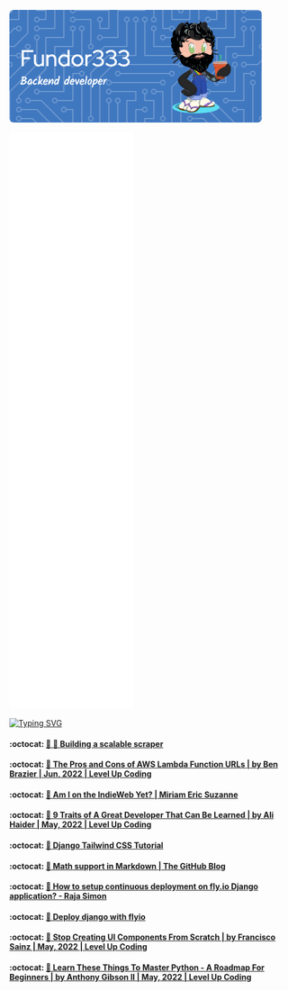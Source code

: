 ![Header](./github-header-image.png)

![Metrics](/github-metrics.svg)

[![Typing SVG](https://readme-typing-svg.herokuapp.com?color=FF4137&lines=Some+of+my+posts)](https://git.io/typing-svg)
<!--START_SECTION:feed-->
#### :octocat: [🔖 🔭 Building a scalable scraper](https:&#x2F;&#x2F;fundor333.com&#x2F;social&#x2F;2022&#x2F;06&#x2F;10&#x2F;building-a-scalable-scraper&#x2F;) 

#### :octocat: [🔖 The Pros and Cons of AWS Lambda Function URLs | by Ben Brazier | Jun, 2022 | Level Up Coding](https:&#x2F;&#x2F;fundor333.com&#x2F;social&#x2F;2022&#x2F;06&#x2F;08&#x2F;the-pros-and-cons-of-aws-lambda-function-urls--by-ben-brazier--jun-2022--level-up-coding&#x2F;) 

#### :octocat: [🔖 Am I on the IndieWeb Yet? | Miriam Eric Suzanne](https:&#x2F;&#x2F;fundor333.com&#x2F;social&#x2F;2022&#x2F;06&#x2F;06&#x2F;am-i-on-the-indieweb-yet--miriam-eric-suzanne&#x2F;) 

#### :octocat: [🔖 9 Traits of A Great Developer That Can Be Learned | by Ali Haider | May, 2022 | Level Up Coding](https:&#x2F;&#x2F;fundor333.com&#x2F;social&#x2F;2022&#x2F;05&#x2F;26&#x2F;9-traits-of-a-great-developer-that-can-be-learned--by-ali-haider--may-2022--level-up-coding&#x2F;) 

#### :octocat: [🔖 Django Tailwind CSS Tutorial](https:&#x2F;&#x2F;fundor333.com&#x2F;social&#x2F;2022&#x2F;05&#x2F;21&#x2F;django-tailwind-css-tutorial&#x2F;) 

#### :octocat: [🔖 Math support in Markdown | The GitHub Blog](https:&#x2F;&#x2F;fundor333.com&#x2F;social&#x2F;2022&#x2F;05&#x2F;19&#x2F;math-support-in-markdown--the-github-blog&#x2F;) 

#### :octocat: [🔖 How to setup continuous deployment on fly.io Django application? - Raja Simon](https:&#x2F;&#x2F;fundor333.com&#x2F;social&#x2F;2022&#x2F;05&#x2F;19&#x2F;how-to-setup-continuous-deployment-on-flyio-django-application---raja-simon&#x2F;) 

#### :octocat: [🔖 Deploy django with flyio](https:&#x2F;&#x2F;fundor333.com&#x2F;social&#x2F;2022&#x2F;05&#x2F;18&#x2F;deploy-django-with-flyio&#x2F;) 

#### :octocat: [🔖 Stop Creating UI Components From Scratch | by Francisco Sainz | May, 2022 | Level Up Coding](https:&#x2F;&#x2F;fundor333.com&#x2F;social&#x2F;2022&#x2F;05&#x2F;16&#x2F;stop-creating-ui-components-from-scratch--by-francisco-sainz--may-2022--level-up-coding&#x2F;) 

#### :octocat: [🔖 Learn These Things To Master Python - A Roadmap For Beginners | by Anthony Gibson II | May, 2022 | Level Up Coding](https:&#x2F;&#x2F;fundor333.com&#x2F;social&#x2F;2022&#x2F;05&#x2F;09&#x2F;learn-these-things-to-master-python---a-roadmap-for-beginners--by-anthony-gibson-ii--may-2022--level-up-coding&#x2F;) 

<!--END_SECTION:feed-->
